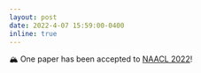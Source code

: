 ```yaml
---
layout: post
date: 2022-4-07 15:59:00-0400
inline: true
---
```


🏔 One paper has been accepted to [NAACL 2022](https://2022.naacl.org/)!
